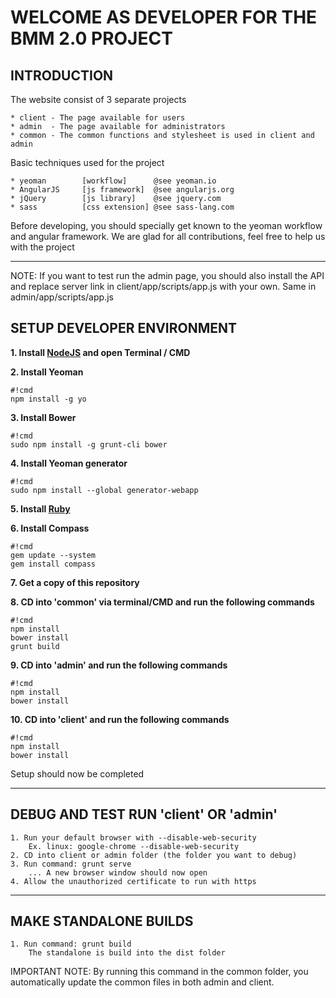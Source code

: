 WELCOME AS DEVELOPER FOR THE BMM 2.0 PROJECT
============================================


INTRODUCTION
------------

The website consist of 3 separate projects

    * client - The page available for users
    * admin  - The page available for administrators
    * common - The common functions and stylesheet is used in client and admin


Basic techniques used for the project

    * yeoman        [workflow]      @see yeoman.io
    * AngularJS     [js framework]  @see angularjs.org
    * jQuery        [js library]    @see jquery.com
    * sass          [css extension] @see sass-lang.com


Before developing, you should specially get known to the yeoman workflow and angular framework.
We are glad for all contributions, feel free to help us with the project
____________________________________________


NOTE:
    If you want to test run the admin page, you should also install the
    API and replace server link in client/app/scripts/app.js with your own.
    Same in admin/app/scripts/app.js

SETUP DEVELOPER ENVIRONMENT
---------------------------

**1. Install [NodeJS](http://nodejs.org/) and open Terminal / CMD**

**2. Install Yeoman**
```
#!cmd
npm install -g yo
```

**3. Install Bower**
```
#!cmd
sudo npm install -g grunt-cli bower
```

**4. Install Yeoman generator**
```
#!cmd
sudo npm install --global generator-webapp
```

**5. Install [Ruby](https://www.ruby-lang.org/en/downloads/)**

**6. Install Compass**
```
#!cmd
gem update --system
gem install compass
```

**7. Get a copy of this repository**

**8. CD into 'common' via terminal/CMD and run the following commands**
```
#!cmd
npm install
bower install
grunt build
```

**9. CD into 'admin' and run the following commands**
```
#!cmd
npm install
bower install
```

**10. CD into 'client' and run the following commands**
```
#!cmd
npm install
bower install
```

Setup should now be completed
____________________________________________


DEBUG AND TEST RUN 'client' OR 'admin'
--------------------------------------

    1. Run your default browser with --disable-web-security
        Ex. linux: google-chrome --disable-web-security
    2. CD into client or admin folder (the folder you want to debug)
    3. Run command: grunt serve
        ... A new browser window should now open
    4. Allow the unauthorized certificate to run with https


____________________________________________


MAKE STANDALONE BUILDS
----------------------

    1. Run command: grunt build
        The standalone is build into the dist folder

IMPORTANT NOTE:
    By running this command in the common folder, you automatically update the common files
    in both admin and client.